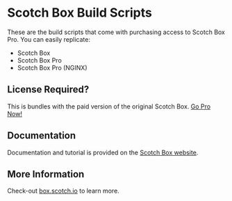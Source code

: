 # Scotch Box Build Scripts

These are the build scripts that come with purchasing access to Scotch Box Pro. You can easily replicate:

* Scotch Box
* Scotch Box Pro
* Scotch Box Pro (NGINX)


## License Required?

This is bundles with the paid version of the original Scotch Box. [Go Pro Now!](https://box.scotch.io/pro)

## Documentation

Documentation and tutorial is provided on the [Scotch Box website](https://box.scotch.io).

## More Information

Check-out [box.scotch.io](https://box.scotch.io) to learn more.